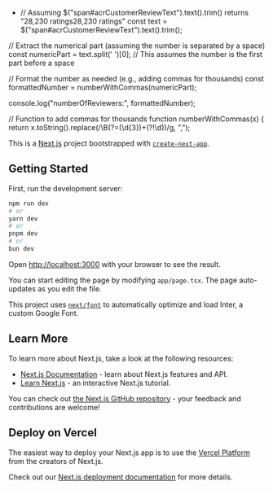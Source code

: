 - // Assuming $("span#acrCustomerReviewText").text().trim() returns "28,230 ratings28,230 ratings"
  const text = $("span#acrCustomerReviewText").text().trim();

// Extract the numerical part (assuming the number is separated by a space)
const numericPart = text.split(' ')[0]; // This assumes the number is the first part before a space

// Format the number as needed (e.g., adding commas for thousands)
const formattedNumber = numberWithCommas(numericPart);

console.log("numberOfReviewers:", formattedNumber);

// Function to add commas for thousands
function numberWithCommas(x) {
return x.toString().replace(/\B(?=(\d{3})+(?!\d))/g, ",");

This is a [Next.js](https://nextjs.org/) project bootstrapped with [`create-next-app`](https://github.com/vercel/next.js/tree/canary/packages/create-next-app).

## Getting Started

First, run the development server:

```bash
npm run dev
# or
yarn dev
# or
pnpm dev
# or
bun dev
```

Open [http://localhost:3000](http://localhost:3000) with your browser to see the result.

You can start editing the page by modifying `app/page.tsx`. The page auto-updates as you edit the file.

This project uses [`next/font`](https://nextjs.org/docs/basic-features/font-optimization) to automatically optimize and load Inter, a custom Google Font.

## Learn More

To learn more about Next.js, take a look at the following resources:

- [Next.js Documentation](https://nextjs.org/docs) - learn about Next.js features and API.
- [Learn Next.js](https://nextjs.org/learn) - an interactive Next.js tutorial.

You can check out [the Next.js GitHub repository](https://github.com/vercel/next.js/) - your feedback and contributions are welcome!

## Deploy on Vercel

The easiest way to deploy your Next.js app is to use the [Vercel Platform](https://vercel.com/new?utm_medium=default-template&filter=next.js&utm_source=create-next-app&utm_campaign=create-next-app-readme) from the creators of Next.js.

Check out our [Next.js deployment documentation](https://nextjs.org/docs/deployment) for more details.
